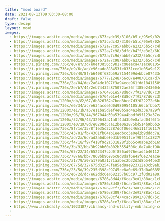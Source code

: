 ```yaml
---
title: "mood board"
date: 2021-08-13T09:03:30+08:00
draft: false
type: design
layout: mood
images:
  - https://images.adsttc.com/media/images/673c/dc39/3106/b51c/95e9/02de/slideshow/apartamento-praca-eixo-z-arquitetos_12.jpg
  - https://images.adsttc.com/media/images/673c/dc42/3106/b51c/95e9/02e7/slideshow/apartamento-praca-eixo-z-arquitetos_11.jpg
  - https://images.adsttc.com/media/images/672a/7c95/abb6/a232/5b5c/c4b8/slideshow/casa-morumbi-terra-e-tuma-arquitetos-associados_15.jpg
  - https://images.adsttc.com/media/images/672a/7c98/3dfd/b47f/e3e2/6b2d/slideshow/casa-morumbi-terra-e-tuma-arquitetos-associados_3.jpg
  - https://images.adsttc.com/media/images/672a/7c9d/abb6/a232/5b5c/c4bf/slideshow/casa-morumbi-terra-e-tuma-arquitetos-associados_13.jpg
  - https://images.adsttc.com/media/images/672a/7c98/abb6/a232/5b5c/c4b9/slideshow/casa-morumbi-terra-e-tuma-arquitetos-associados_4.jpg
  - https://i.pinimg.com/736x/e0/ef/3d/e0ef3d565c9b17cd8eaca471ace01054.jpg
  - https://i.pinimg.com/736x/e9/6c/ad/e96cade898453fe0331cee1e05a9e122.jpg
  - https://i.pinimg.com/736x/b6/40/8f/b6408f681b59a7154499debbce87433d.jpg
  - https://images.adsttc.com/media/images/6777/1248/56c0/e400/01ca/d7e2/slideshow/043Athens_KallosTurin.jpg
  - https://i.pinimg.com/736x/2a/04/de/2a04de1077f3a94ece961fdd18411589.jpg
  - https://i.pinimg.com/736x/2e/b7/44/2eb744324875072ae36ff385e243604e.jpg
  - https://images.adsttc.com/media/images/6764/61e5/8d8d/7f01/87d6/c388/slideshow/baps-house-90-plus-2-architects_16.jpg?1734632031
  - https://images.adsttc.com/media/images/6764/61e4/8d8d/7f01/87d6/c382/slideshow/baps-house-90-plus-2-architects_10.jpg?1734631922
  - https://i.pinimg.com/1200x/db/82/67/db826762b7bed8bcd7d32022272e6bcf.jpg
  - https://i.pinimg.com/736x/e6/34/ac/e634acdefd0d980954105166cbfbbb72.jpg
  - https://i.pinimg.com/1200x/e1/1b/a5/e11ba5d8ef4e8b5ad4a2d933e7a29f87.jpg
  - https://i.pinimg.com/1200x/96/70/44/967044d50a5394a4bbdf09f123a37ea4.jpg
  - https://i.pinimg.com/1200x/32/96/43/329643a21a8f4dd3b9e8afad04f6f1cc.jpg
  - https://i.pinimg.com/1200x/e0/20/8d/e0208d56a12be0a2875bd514b9b6b2ee.jpg
  - https://i.pinimg.com/736x/8f/1e/35/8f1e35d22287ddf06ec46b111f161176.jpg
  - https://i.pinimg.com/736x/43/01/fb/4301fb04eb1eedbcc3e0ed2b9dddc7a2.jpg
  - https://i.pinimg.com/736x/ad/2a/6d/ad2a6dbe8ed1b9951fcef90f41c38279.jpg
  - https://i.pinimg.com/736x/f4/18/f9/f418f9d2e531828f2b65c40abe2db169.jpg
  - https://i.pinimg.com/736x/3b/92/bb/3b92bb60e802b3554506c16a7a8cf90d.jpg
  - https://i.pinimg.com/736x/65/22/34/6522347c7d0f856ad976ecad4b46112f.jpg
  - https://i.pinimg.com/736x/78/68/bb/7868bb96986c8d8daf6e4af6e27eacee.jpg
  - https://i.pinimg.com/736x/a1/79/a0/a179a0a1271aabec2b32d2d8b544be38.jpg
  - https://i.pinimg.com/736x/67/5d/32/675d32547fe85ed8ae923312a3cb9ab2.jpg
  - https://i.pinimg.com/736x/23/5d/39/235d398c99745ce8a0e69c37d0a06855.jpg
  - https://i.pinimg.com/736x/e6/2d/dc/e62ddc6ec682157b65c9712f0d02a891.jpg
  - https://images.adsttc.com/media/images/6786/8d44/f6ca/3e01/88ac/1cb9/slideshow/vung-tau-house-sanuki-daisuke-architects_30.jpg?1736871257
  - https://images.adsttc.com/media/images/6786/8d48/f6ca/3e01/88ac/1cbc/slideshow/vung-tau-house-sanuki-daisuke-architects_24.jpg?1736871254
  - https://images.adsttc.com/media/images/6786/8cf3/f6ca/3e01/88ac/1ca0/slideshow/vung-tau-house-sanuki-daisuke-architects_39.jpg?1736871177
  - https://images.adsttc.com/media/images/6786/8d09/f6ca/3e01/88ac/1ca7/slideshow/vung-tau-house-sanuki-daisuke-architects_6.jpg?1736871200
  - https://images.adsttc.com/media/images/6786/8cf4/4cac/9901/87d6/5c12/slideshow/vung-tau-house-sanuki-daisuke-architects_1.jpg?1736871177
  - https://images.adsttc.com/media/images/6786/8ce7/f6ca/3e01/88ac/1c9d/slideshow/vung-tau-house-sanuki-daisuke-architects_8.jpg?1736871155
  - https://www.archdaily.com/1023107/vibrancy-and-utility-embracing-color-in-urban-apartment-kitchens/6727f9aeabb6a25f4c25a213-vibrancy-and-utility-embracing-color-in-urban-apartment-kitchens-photo
  - 
---
```

